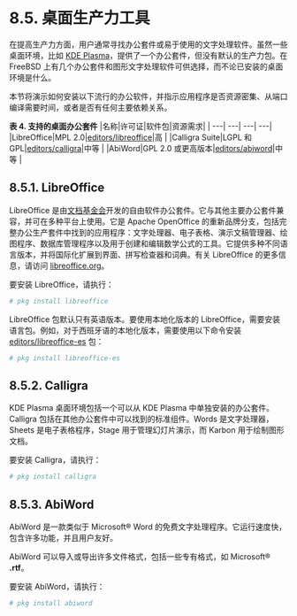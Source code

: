 # 8.5. 桌面生产力工具


在提高生产力方面，用户通常寻找办公套件或易于使用的文字处理软件。虽然一些桌面环境，比如 [KDE Plasma](https://docs.freebsd.org/en/books/handbook/desktop/#kde-environment)，提供了一个办公套件，但没有默认的生产力包。在 FreeBSD 上有几个办公套件和图形文字处理软件可供选择，而不论已安装的桌面环境是什么。

本节将演示如何安装以下流行的办公软件，并指示应用程序是否资源密集、从端口编译需要时间，或者是否有任何主要依赖关系。

**表 4. 支持的桌面办公套件**
|名称|许可证|软件包|资源需求|
| ---| ---| ---| ---|
|LibreOffice|MPL 2.0|[editors/libreoffice](https://cgit.freebsd.org/ports/tree/editors/libreoffice/)|高           |
|Calligra Suite|LGPL 和 GPL|[editors/calligra](https://cgit.freebsd.org/ports/tree/editors/calligra/)|中等      |
|AbiWord|GPL 2.0 或更高版本|[editors/abiword](https://cgit.freebsd.org/ports/tree/editors/abiword/)|中等        |

## 8.5.1. LibreOffice

LibreOffice 是由[文档基金会](http://www.documentfoundation.org/)开发的自由软件办公套件。它与其他主要办公套件兼容，并可在多种平台上使用。它是 Apache OpenOffice 的重新品牌分支，包括完整办公生产套件中找到的应用程序：文字处理器、电子表格、演示文稿管理器、绘图程序、数据库管理程序以及用于创建和编辑数学公式的工具。它提供多种不同语言版本，并将国际化扩展到界面、拼写检查器和词典。有关 LibreOffice 的更多信息，请访问 [libreoffice.org](http://www.libreoffice.org/)。

要安装 LibreOffice，请执行：

```bash
# pkg install libreoffice
```

LibreOffice 包默认只有英语版本。要使用本地化版本的 LibreOffice，需要安装语言包。例如，对于西班牙语的本地化版本，需要使用以下命令安装 [editors/libreoffice-es](https://cgit.freebsd.org/ports/tree/editors/libreoffice-es/) 包：

```bash
# pkg install libreoffice-es
```

## 8.5.2. Calligra

KDE Plasma 桌面环境包括一个可以从 KDE Plasma 中单独安装的办公套件。Calligra 包括在其他办公套件中可以找到的标准组件。Words 是文字处理器，Sheets 是电子表格程序，Stage 用于管理幻灯片演示，而 Karbon 用于绘制图形文档。

要安装 Calligra，请执行：

```bash
# pkg install calligra
```

## 8.5.3. AbiWord

AbiWord 是一款类似于 Microsoft® Word 的免费文字处理程序。它运行速度快，包含许多功能，并且用户友好。

AbiWord 可以导入或导出许多文件格式，包括一些专有格式，如 Microsoft® **.rtf**。

要安装 AbiWord，请执行：

```bash
# pkg install abiword
```
